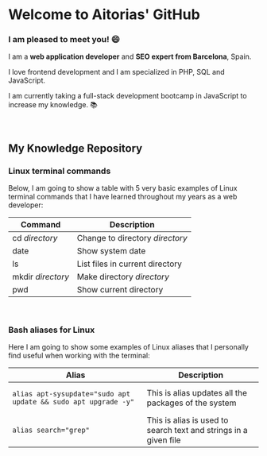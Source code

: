 # Welcome to Aitorias' GitHub

### I am pleased to meet you! :smile:

I am a **web application developer** and **SEO expert from Barcelona**, Spain.

I love frontend development and I am specialized in PHP, SQL and JavaScript.

I am currently taking a full-stack development bootcamp in JavaScript to increase my knowledge. :books:

&nbsp;

## My Knowledge Repository

### Linux terminal commands

Below, I am going to show a table with 5 very basic examples of Linux terminal commands that I have learned throughout my years as a web developer:

| Command           | Description                     |
|-------------------|---------------------------------|
| cd *directory*    | Change to directory *directory* |
| date              | Show system date                |
| ls                | List files in current directory |
| mkdir *directory* | Make directory *directory*      |
| pwd               | Show current directory          |

&nbsp;

### Bash aliases for Linux

Here I am going to show some examples of Linux aliases that I personally find useful when working with the terminal:

<table>
<thead>
<tr>
<th>
Alias
</th>
<th>
Description
</th>
</tr>
</thead>
<tr>
<td>

```console
alias apt-sysupdate="sudo apt update && sudo apt upgrade -y"
```

</td>
<td>
This is alias updates all the packages of the system
</td>
</tr>
<tr>
</tr>
<tr>
<td>

```console
alias search="grep"
```

</td>
<td>
This is alias is used to search text and strings in a given file
</td>
</tr>
</table>
